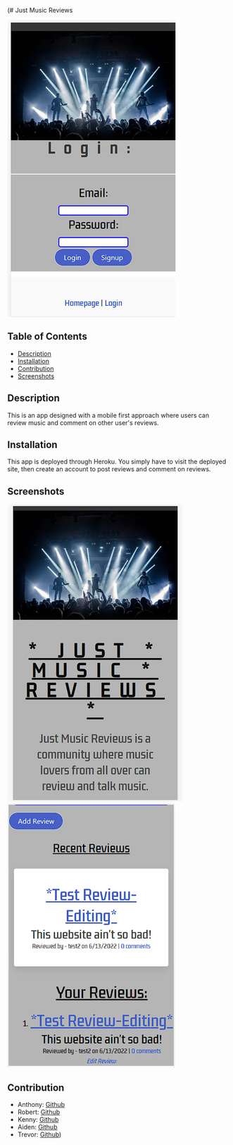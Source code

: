 (# Just Music Reviews

![](/assets/images/login.png)

  
  ## Table of Contents
  * [Description](#description)
  * [Installation](#installation)
  * [Contribution](#contribution)
  * [Screenshots](#screenshots)


  ## Description 
  This is an app designed with a mobile first approach where users can review music and comment on other user's reviews.

  ## Installation
  This app is deployed through Heroku.  You simply have to visit the deployed site, then create an account to post reviews and comment on reviews. 

  ## Screenshots 
  ![](/assets/images/homepage.png)
  ![](/assets/images/recentReviews.png)

  ## Contribution 
  - Anthony: [Github](https://github.com/arankin7)
  - Robert: [Github](browniecharl)
  - Kenny: [Github](kgil60)
  - Aiden: [Github](Skiddzie)
  - Trevor: [Github](TrevorS2001))